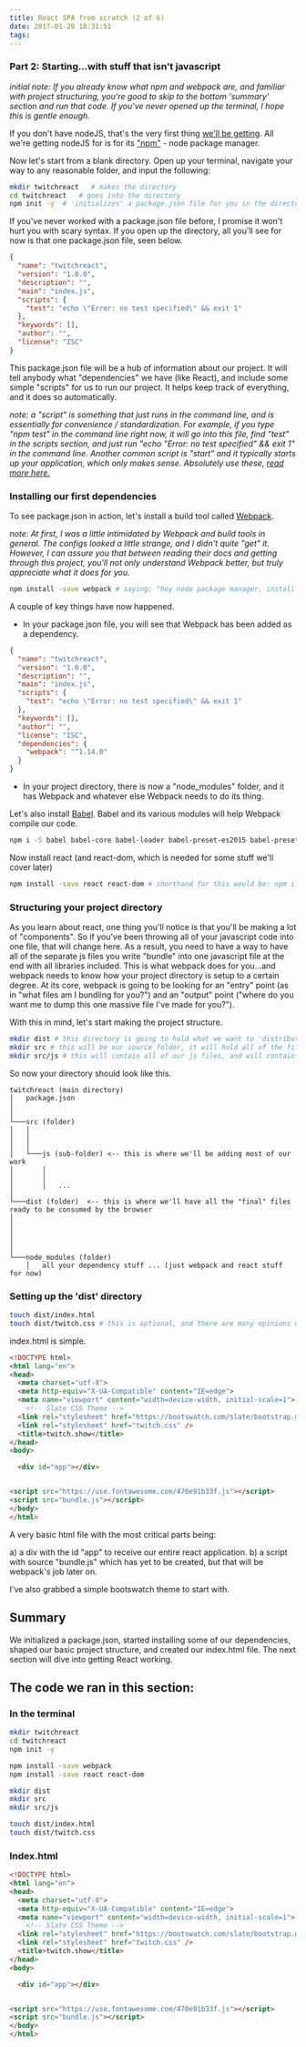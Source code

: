 ```yaml
---
title: React SPA from scratch (2 of 6) 
date: 2017-01-20 18:31:51
tags:
---
```


### Part 2: Starting...with stuff that isn't javascript 

_initial note: If you already know what npm and webpack are, and familiar with project structuring, you're good to skip to the bottom 'summary' section and run that code. If you've never opened up the terminal, I hope this is gentle enough._


If you don't have nodeJS, that's the very first thing [we'll be getting](https://nodejs.org/en/). All we're getting nodeJS for is for its ["npm"](https://docs.npmjs.com/getting-started/what-is-npm) - node package manager. 

Now let's start from a blank directory. Open up your terminal, navigate your way to any reasonable folder, and input the following:

```bash
mkdir twitchreact   # makes the directory 
cd twitchreact   # goes into the directory
npm init -y  # 'initializes' a package.json file for you in the directory and the -y just means "say yes to all defaults"
```
<!-- more -->

If you've never worked with a package.json file before, I promise it won't hurt you with scary syntax. If you open up the directory, all you'll see for now is that one package.json file, seen below. 

```json
{
  "name": "twitchreact",
  "version": "1.0.0",
  "description": "",
  "main": "index.js",
  "scripts": {
    "test": "echo \"Error: no test specified\" && exit 1"
  },
  "keywords": [],
  "author": "",
  "license": "ISC"
}
```

This package.json file will be a hub of information about our project. It will tell anybody what "dependencies" we have (like React), and include some simple "scripts" for us to run our project. It helps keep track of everything, and it does so automatically. 

_note: a "script" is something that just runs in the command line, and is essentially for convenience / standardization. For example, if you type "npm test" in the command line right now, it will go into this file, find "test" in the scripts section, and just run "echo \"Error: no test specified\" && exit 1" in the command line. Another common script is "start" and it typically starts up your application, which only makes sense. Absolutely use these, [read more here.](https://docs.npmjs.com/misc/scripts)_

### Installing our first dependencies

To see package.json in action, let's install a build tool called [Webpack](http://webpack.github.io/). 

_note: At first, I was a little intimidated by Webpack and build tools in general. The configs looked a little strange, and I didn't quite "get" it. However, I can assure you that between reading their docs and getting through this project, you'll not only understand Webpack better, but truly appreciate what it does for you._

```bash
npm install -save webpack # saying: "hey node package manager, install webpack and save it as a dependency"
```

A couple of key things have now happened. 

* In your package.json file, you will see that Webpack has been added as a dependency. 

```json
{
  "name": "twitchreact",
  "version": "1.0.0",
  "description": "",
  "main": "index.js",
  "scripts": {
    "test": "echo \"Error: no test specified\" && exit 1"
  },
  "keywords": [],
  "author": "",
  "license": "ISC",
  "dependencies": {
    "webpack": "^1.14.0"
  }
}
```
* In your project directory, there is now a "node_modules" folder, and it has Webpack and whatever else Webpack needs to do its thing.

Let's also install [Babel](https://babeljs.io/). Babel and its various modules will help Webpack compile our code. 

```bash
npm i -S babel babel-core babel-loader babel-preset-es2015 babel-preset-react 
```

Now install react (and react-dom, which is needed for some stuff we'll cover later)

```bash
npm install -save react react-dom # shorthand for this would be: npm i -S react react-dom 
```

### Structuring your project directory 

As you learn about react, one thing you'll notice is that you'll be making a lot of "components". So if you've been throwing all of your javascript code into one file, that will change here. As a result, you need to have a way to have all of the separate js files you write "bundle" into one javascript file at the end with all libraries included. This is what webpack does for you...and webpack needs to know how your project directory is setup to a certain degree. At its core, webpack is going to be looking for an "entry" point (as in "what files am I bundling for you?") and an "output" point ("where do you want me to dump this one massive file I've made for you?").

With this in mind, let's start making the project structure. 

```bash
mkdir dist # this directory is going to hold what we want to 'distribute' out to the world, and will contain our "output" point for webpack
mkdir src # this will be our source folder, it will hold all of the files we'll be actively working on 
mkdir src/js # this will contain all of our js files, and will contain webpack's "entry" point
```

So now your directory should look like this. 

```
twitchreact (main directory)
│   package.json
│      
│
└───src (folder)
│   │   
│   │   
│   │
│   └───js (sub-folder) <-- this is where we'll be adding most of our work 
│       │   
│       │  
│       │   ...
│   
└───dist (folder)  <-- this is where we'll have all the "final" files ready to be consumed by the browser 
│ 
│          
│        
│       
│   
└───node_modules (folder)
    │   all your dependency stuff ... (just webpack and react stuff for now)

```
### Setting up the 'dist' directory

```bash
touch dist/index.html
touch dist/twitch.css # this is optional, and there are many opinions on styling react. 
```
index.html is simple.

```html
<!DOCTYPE html>
<html lang="en">
<head>
  <meta charset="utf-8">
  <meta http-equiv="X-UA-Compatible" content="IE=edge">
  <meta name="viewport" content="width=device-width, initial-scale=1">
    <!-- Slate CSS Theme -->
  <link rel="stylesheet" href="https://bootswatch.com/slate/bootstrap.min.css" />
  <link rel="stylesheet" href="twitch.css" />
  <title>twitch.show</title>
</head>
<body>

  <div id="app"></div>


<script src="https://use.fontawesome.com/470e91b33f.js"></script>
<script src="bundle.js"></script>
</body>
</html>
```

A very basic html file with the most critical parts being:

a) a div with the id "app" to receive our entire react application.
b) a script with source "bundle.js" which has yet to be created, but that will be webpack's job later on.

I've also grabbed a simple bootswatch theme to start with.


## Summary

We initialized a package.json, started installing some of our dependencies, shaped our basic project structure, and created our index.html file. The next section will dive into getting React working. 

## The code we ran in this section:

### In the terminal

```bash
mkdir twitchreact   
cd twitchreact   
npm init -y  

npm install -save webpack
npm install -save react react-dom

mkdir dist
mkdir src
mkdir src/js 

touch dist/index.html
touch dist/twitch.css
```
### Index.html 

```html
<!DOCTYPE html>
<html lang="en">
<head>
  <meta charset="utf-8">
  <meta http-equiv="X-UA-Compatible" content="IE=edge">
  <meta name="viewport" content="width=device-width, initial-scale=1">
    <!-- Slate CSS Theme -->
  <link rel="stylesheet" href="https://bootswatch.com/slate/bootstrap.min.css" />
  <link rel="stylesheet" href="twitch.css" />
  <title>twitch.show</title>
</head>
<body>

  <div id="app"></div>


<script src="https://use.fontawesome.com/470e91b33f.js"></script>
<script src="bundle.js"></script>
</body>
</html>
```






















